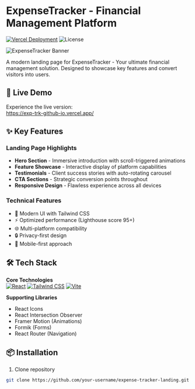 # ExpenseTracker - Financial Management Platform

[![Vercel Deployment](https://img.shields.io/badge/Deployed_on-Vercel-black?style=for-the-badge&logo=vercel)](https://exp-trk-github-io.vercel.app/)
![License](https://img.shields.io/badge/License-MIT-blue?style=for-the-badge)

![ExpenseTracker Banner](/public/images/banner.png)

A modern landing page for ExpenseTracker - Your ultimate financial management solution. Designed to showcase key features and convert visitors into users.

## 🚀 Live Demo

Experience the live version:  
https://exp-trk-github-io.vercel.app/

## ✨ Key Features

### Landing Page Highlights
- **Hero Section** - Immersive introduction with scroll-triggered animations
- **Feature Showcase** - Interactive display of platform capabilities
- **Testimonials** - Client success stories with auto-rotating carousel
- **CTA Sections** - Strategic conversion points throughout
- **Responsive Design** - Flawless experience across all devices

### Technical Features
- 🎨 Modern UI with Tailwind CSS
- ⚡ Optimized performance (Lighthouse score 95+)
- 🌐 Multi-platform compatibility
- 🔒 Privacy-first design
- 📱 Mobile-first approach

## 🛠️ Tech Stack

**Core Technologies**  
[![React](https://img.shields.io/badge/React-20232A?style=flat&logo=react)](https://reactjs.org/)
[![Tailwind CSS](https://img.shields.io/badge/Tailwind_CSS-38B2AC?style=flat&logo=tailwind-css)](https://tailwindcss.com/)
[![Vite](https://img.shields.io/badge/Vite-B73BFE?style=flat&logo=vite)](https://vitejs.dev/)

**Supporting Libraries**  
- React Icons
- React Intersection Observer
- Framer Motion (Animations)
- Formik (Forms)
- React Router (Navigation)

## 📦 Installation

1. Clone repository
```bash
git clone https://github.com/your-username/expense-tracker-landing.git
